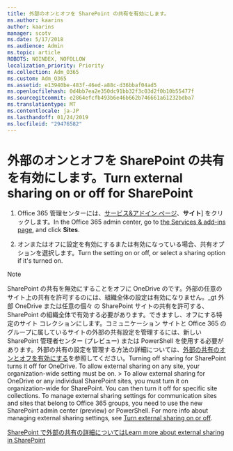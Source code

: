 ```yaml
---
title: 外部のオンとオフを SharePoint の共有を有効にします。
ms.author: kaarins
author: kaarins
manager: scotv
ms.date: 5/17/2018
ms.audience: Admin
ms.topic: article
ROBOTS: NOINDEX, NOFOLLOW
localization_priority: Priority
ms.collection: Adm_O365
ms.custom: Adm_O365
ms.assetid: e13940be-483f-46ed-a88c-d36bbaf04ad5
ms.openlocfilehash: 0d4bb7ea2e350dc91bb32f3c03d2f0b10b55477f
ms.sourcegitcommit: e2864efcfb493b6e46b662b746661a61232bdba7
ms.translationtype: MT
ms.contentlocale: ja-JP
ms.lasthandoff: 01/24/2019
ms.locfileid: "29476582"
---
```

# <a name="turn-external-sharing-on-or-off-for-sharepoint"></a><span data-ttu-id="3f4d8-102">外部のオンとオフを SharePoint の共有を有効にします。</span><span class="sxs-lookup"><span data-stu-id="3f4d8-102">Turn external sharing on or off for SharePoint</span></span>

1. <span data-ttu-id="3f4d8-103">Office 365 管理センターには、[サービス&amp;アドイン ページ](https://portal.office.com/adminportal/home#/Settings/ServicesAndAddIns)、**サイト**] をクリックします。</span><span class="sxs-lookup"><span data-stu-id="3f4d8-103">In the Office 365 admin center, go to [the Services &amp; add-ins page](https://portal.office.com/adminportal/home#/Settings/ServicesAndAddIns), and click **Sites**.</span></span>
    
2. <span data-ttu-id="3f4d8-104">オンまたはオフに設定を有効にするまたは有効になっている場合、共有オプションを選択します。</span><span class="sxs-lookup"><span data-stu-id="3f4d8-104">Turn the setting on or off, or select a sharing option if it's turned on.</span></span>
    
> [!NOTE]
> <span data-ttu-id="3f4d8-p101">SharePoint の共有を無効にすることをオフに OneDrive のです。外部の任意のサイト上の共有を許可するのには、組織全体の設定は有効になりません。_gt 外部 OneDrive または任意の個々 の SharePoint サイトの共有を許可する、SharePoint の組織全体で有効する必要があります。できますし、オフにする特定のサイト コレクションにします。コミュニケーション サイトと Office 365 のグループに属しているサイトの外部の共有設定を管理するには、新しい SharePoint 管理者センター (プレビュー) または PowerShell を使用する必要があります。外部の共有の設定を管理する方法の詳細については、[外部の共有のオンとオフを有効にする](https://go.microsoft.com/fwlink/?linkid=866426)を参照してください。</span><span class="sxs-lookup"><span data-stu-id="3f4d8-p101">Turning off sharing for SharePoint turns it off for OneDrive. To allow external sharing on any site, your organization-wide setting must be on. > To allow external sharing for OneDrive or any individual SharePoint sites, you must turn it on organization-wide for SharePoint. You can then turn it off for specific site collections. To manage external sharing settings for communication sites and sites that belong to Office 365 groups, you need to use the new SharePoint admin center (preview) or PowerShell. For more info about managing external sharing settings, see [Turn external sharing on or off](https://go.microsoft.com/fwlink/?linkid=866426).</span></span> 
  
[<span data-ttu-id="3f4d8-111">SharePoint で外部の共有の詳細については</span><span class="sxs-lookup"><span data-stu-id="3f4d8-111">Learn more about external sharing in SharePoint</span></span>](https://go.microsoft.com/fwlink/?linkid=734908)
  

